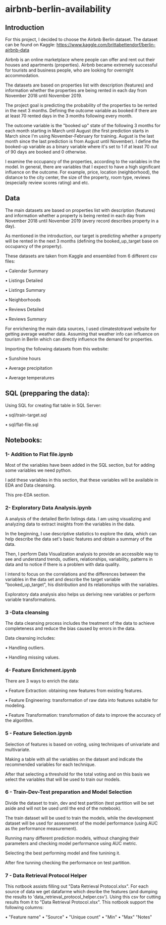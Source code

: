# airbnb-berlin-availability
## Introduction

For this project, I decided to choose the Airbnb Berlin dataset. The dataset can be found on Kaggle:
https://www.kaggle.com/brittabettendorf/berlin-airbnb-data

Airbnb is an online marketplace where people can offer and rent out their houses and apartments (properties).
Airbnb became extremely successful for tourists and business people, who are looking for overnight accommodation.

The datasets are based on properties list with description (features) and information whether the properties are being rented in each day from November 2018 until November 2019.

The project goal is predicting the probability of the properties to be rented in the next 3 months. Defining the outcome variable as booked if there are at least 70 rented days in the 3 months following every month.

The outcome variable is the "booked up" state of the following 3 months for each month starting in March until August (the first prediction starts in March since I'm using November-February for training. August is the last month since the last prediction is from August until November).
I define the booked-up variable as a binary variable where it's set to 1 if at least 70 out of 90 days are booked and 0 otherwise.

I examine the occupancy of the properties, according to the variables in the model.
In general, there are variables that I expect to have a high significant influence on the outcome.
For example, price, location (neighborhood), the distance to the city center, the size of the property, room type, reviews (especially review scores rating) and etc.

## Data

The main datasets are based on properties list with description (features) and information whether a property is being rented in each day from November 2018 until November 2019 (every record describes property in a day).

As mentioned in the introduction, our target is predicting whether a property will be rented in the next 3 months (defining the booked_up_target base on occupancy of the property).  

These datasets are taken from Kaggle and ensembled from 6 different csv files:

•	Calendar Summary

•	Listings Detailed

•	Listings Summary

•	Neighborhoods

•	Reviews Detailed

•	Reviews Summary

For enrichening the main data sources, I used climatestotravel website for getting average weather data. Assuming that weather info can influence on tourism in Berlin which can directly influence the demand for properties. 

Importing the following datasets from this website:

•	Sunshine hours

•	Average precipitation

•	Average temperatures


## SQL (prepparing the data):

Using SQL for creating flat table in SQL Server:

•	sql/train-target.sql

•	sql/flat-file.sql

## Notebooks:

### 1- Addition to Flat file.ipynb
Most of the variables have been added in the SQL section, but for adding some variables we need python. 

I add these variables in this section, that these variables will be available in EDA and Data cleansing.
 
This pre-EDA section.

### 2- Exploratory Data Analysis.ipynb

A analysis of the detailed Berlin listings data. I am using visualizing and analyzing data to extract insights from the variables in the data.

In the beginning, I use descriptive statistics to explore the data, which can help describe the data set's basic features and obtain a summary of the data. 

Then, I perform Data Visualization analysis to provide an accessible way to see and understand trends, outliers, relationships, variability, patterns in data and to notice if there is a problem with data quality.

I intend to focus on the correlations and the differences between the variables in the data set and describe the target variable "booked_up_target", his distribution and its relationships with the variables.

Exploratory data analysis also helps us deriving new variables or perform variable transformations.

### 3 -Data cleansing
The data cleansing process includes the treatment of the data to achieve completeness and reduce the bias caused by errors in the data.

Data cleansing includes:

•	Handling outliers.

•	Handling missing values.


### 4- Feature Enrichment.ipynb

There are 3 ways to enrich the data:

•	Feature Extraction: obtaining new features from existing features.

•	Feature Engineering: transformation of raw data into features suitable for modeling.

•	Feature Transformation: transformation of data to improve the accuracy of the algorithm.



### 5 - Feature Selection.ipynb

Selection of features is based on voting, using techniques of univariate and multivariate.  

Making a table with all the variables on the dataset and indicate the recommended variables for each technique. 

After that selecting a threshold for the total voting and on this basis we select the variables that will be used to train our models.


### 6 - Train-Dev-Test preparation and Model Selection

Divide the dataset to train, dev and test partition (test partition will be set aside and will not be used until the end of the notebook). 

The train dataset will be used to train the models, while the development dataset will be used for assessment of the model performance (using AUC as the performance measurement).

Running many different prediction models, without changing their parameters and checking model performance using AUC metric. 

Selecting the best performing model and fine tunining it. 

After fine tunning checking the performance on test partition. 


### 7 - Data Retrieval Protocol Helper

This notbook assists filling out "Data Retrieval Protocol.xlsx". For each source of data we get datafarme which desribe the features (and dumping the results to 'data_retrieval_protocol_helper.csv'). Using this csv for cutting results from it to "Data Retrieval Protocol.xlsx". This notbook support the following columns:

•	"Feature name"
•	"Source"
•	"Unique count"
•	"Min"
•	"Max"
"Notes"
